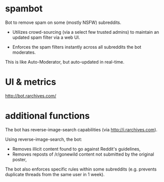 spambot
=======
Bot to remove spam on some (mostly NSFW) subreddits.

* Utilizes crowd-sourcing (via a select few trusted admins) to maintain an updated spam filter via a web UI.

* Enforces the spam filters instantly across all subreddits the bot moderates.

This is like Auto-Moderator, but auto-updated in real-time.


UI & metrics
============
http://bot.rarchives.com/


additional functions
====================
The bot has reverse-image-search capabilities (via http://i.rarchives.com).

Using reverse-image-search, the bot:
* Removes illicit content found to go against Reddit's guidelines,
* Removes reposts of /r/gonewild content not submitted by the original poster,

The bot also enforces specific rules within some subreddits (e.g. prevents duplicate threads from the same user in 1 week).
